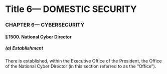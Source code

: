 
# Title 6— DOMESTIC SECURITY
### CHAPTER 6— CYBERSECURITY
#### § 1500. National Cyber Director
##### (a) Establishment

There is established, within the Executive Office of the President, the Office of the National Cyber Director (in this section referred to as the “Office”).
